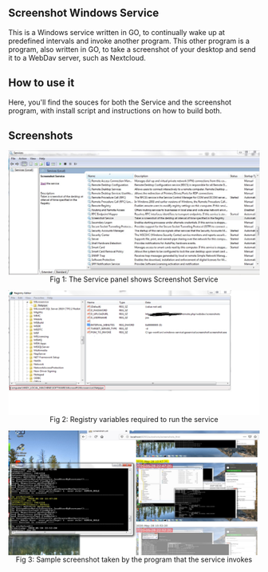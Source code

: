## Screenshot Windows Service

This is a Windows service written in GO, to continually wake up at predefined intervals and invoke another program.
This other program is a program, also written in GO, to take a screenshot of your desktop and send it to
a WebDav server, such as Nextcloud.

## How to use it
Here, you'll find the souces for both the Service and the screenshot program, with install script and 
instructions on how to build both.

## Screenshots
<p align="center">
  <img align="center" width="600" height="250" src="https://github.com/joesilva01862/ScreenshotWindowsService/blob/master/WindowsService.jpg">
  <br>
  Fig 1: The Service panel shows Screenshot Service
</p>
  
<p align="center">
  <img align="center" width="600" height="250" src="https://github.com/joesilva01862/ScreenshotWindowsService/blob/master/RegistryEntries.png">
  <br>
  Fig 2: Registry variables required to run the service
</p>

<p align="center">
  <img align="center" width="600" height="250" src="https://github.com/joesilva01862/ScreenshotWindowsService/blob/master/Screenshot.jpg">
  <br>
  Fig 3: Sample screenshot taken by the program that the service invokes
</p>
